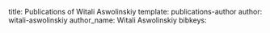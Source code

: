 title: Publications of Witali Aswolinskiy
template: publications-author
author: witali-aswolinskiy
author_name: Witali Aswolinskiy
bibkeys: 